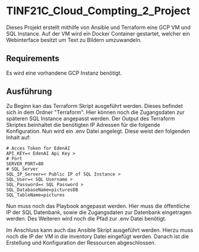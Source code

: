 # TINF21C_Cloud_Compting_2_Project
Dieses Projekt erstellt mithilfe von Ansible und Terraform eine GCP VM und SQL Instance. Auf der VM wird ein Docker Container gestartet, welcher ein Webinterface besitzt um Text zu Bildern umzuwandeln.  

## Requirements 
Es wird eine vorhandene GCP Instanz benötigt. 

## Ausführung 
Zu Beginn kan das Terraform Skript ausgeführt werden. Dieses befindet sich in dem Ordner "Terraform".
Hier können noch die Zugangsdaten zur späteren SQL Instance angepasst werden. 
Der Output des Terraform Skriptes beinhaltet die benötigten IP Adressen für die folgende Konfiguration. 
Nun wird ein .env Datei angelegt. Diese weist den folgenden Inhalt auf: 
```
# Acces Token for EdenAI 
API_KEY=< EdenAI Api Key >
# Port 
SERVER_PORT=80
# SQL Server 
SQL_IP_Server=< Public IP of SQL Instance >
SQL_User=< SQL Username >
SQL_Password=< SQL Password >
SQL_DatabaseName=picturesDB
SQL_TableName=pictures
```


Nun muss noch das Playbook angepasst werden. Hier muss die öffentliche IP der SQL Datenbank, sowie die Zugangsdaten zur Datenbank eingetragen werden. Des Weiteren wird noch die Pfad zur .env Datei benötigt. 

Im Anschluss kann auch das Ansible Skript ausgeführt werden. Hierzu muss noch die IP der VM in die Inventory Datei eingefügt werden. Danach ist die Erstellung und Konfiguration der Ressourcen abgeschlossen.  